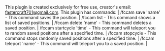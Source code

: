 This plugin is created exclusively for free use, creator's email: fastercraft701@gmail.com.
This plugin has commands: |      /fccam save 'name'  - This command saves the position.
|                               /fccam list - This command shows a list of saved positions.
|                               /fccam delete 'name' - This command deletes a saved position.
|                               /fccam startcycle 'time' - This command will teleport you to random saved positions after a specified time.
|                               /fccam stopcycle - This command stops randomly saved positions after a specified time.
|                               /fccam teleport 'name' - This command will teleport you to a saved position.
|                               
